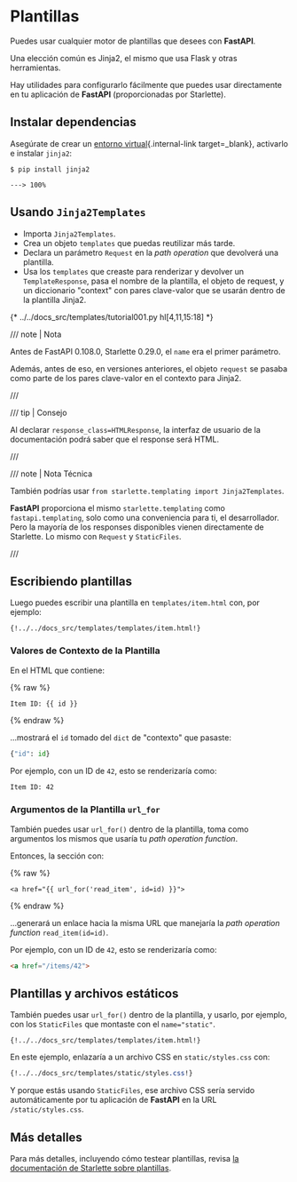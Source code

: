 # Plantillas

Puedes usar cualquier motor de plantillas que desees con **FastAPI**.

Una elección común es Jinja2, el mismo que usa Flask y otras herramientas.

Hay utilidades para configurarlo fácilmente que puedes usar directamente en tu aplicación de **FastAPI** (proporcionadas por Starlette).

## Instalar dependencias

Asegúrate de crear un [entorno virtual](../virtual-environments.md){.internal-link target=_blank}, activarlo e instalar `jinja2`:

<div class="termy">

```console
$ pip install jinja2

---> 100%
```

</div>

## Usando `Jinja2Templates`

* Importa `Jinja2Templates`.
* Crea un objeto `templates` que puedas reutilizar más tarde.
* Declara un parámetro `Request` en la *path operation* que devolverá una plantilla.
* Usa los `templates` que creaste para renderizar y devolver un `TemplateResponse`, pasa el nombre de la plantilla, el objeto de request, y un diccionario "context" con pares clave-valor que se usarán dentro de la plantilla Jinja2.

{* ../../docs_src/templates/tutorial001.py hl[4,11,15:18] *}

/// note | Nota

Antes de FastAPI 0.108.0, Starlette 0.29.0, el `name` era el primer parámetro.

Además, antes de eso, en versiones anteriores, el objeto `request` se pasaba como parte de los pares clave-valor en el contexto para Jinja2.

///

/// tip | Consejo

Al declarar `response_class=HTMLResponse`, la interfaz de usuario de la documentación podrá saber que el response será HTML.

///

/// note | Nota Técnica

También podrías usar `from starlette.templating import Jinja2Templates`.

**FastAPI** proporciona el mismo `starlette.templating` como `fastapi.templating`, solo como una conveniencia para ti, el desarrollador. Pero la mayoría de los responses disponibles vienen directamente de Starlette. Lo mismo con `Request` y `StaticFiles`.

///

## Escribiendo plantillas

Luego puedes escribir una plantilla en `templates/item.html` con, por ejemplo:

```jinja hl_lines="7"
{!../../docs_src/templates/templates/item.html!}
```

### Valores de Contexto de la Plantilla

En el HTML que contiene:

{% raw %}

```jinja
Item ID: {{ id }}
```

{% endraw %}

...mostrará el `id` tomado del `dict` de "contexto" que pasaste:

```Python
{"id": id}
```

Por ejemplo, con un ID de `42`, esto se renderizaría como:

```html
Item ID: 42
```

### Argumentos de la Plantilla `url_for`

También puedes usar `url_for()` dentro de la plantilla, toma como argumentos los mismos que usaría tu *path operation function*.

Entonces, la sección con:

{% raw %}

```jinja
<a href="{{ url_for('read_item', id=id) }}">
```

{% endraw %}

...generará un enlace hacia la misma URL que manejaría la *path operation function* `read_item(id=id)`.

Por ejemplo, con un ID de `42`, esto se renderizaría como:

```html
<a href="/items/42">
```

## Plantillas y archivos estáticos

También puedes usar `url_for()` dentro de la plantilla, y usarlo, por ejemplo, con los `StaticFiles` que montaste con el `name="static"`.

```jinja hl_lines="4"
{!../../docs_src/templates/templates/item.html!}
```

En este ejemplo, enlazaría a un archivo CSS en `static/styles.css` con:

```CSS hl_lines="4"
{!../../docs_src/templates/static/styles.css!}
```

Y porque estás usando `StaticFiles`, ese archivo CSS sería servido automáticamente por tu aplicación de **FastAPI** en la URL `/static/styles.css`.

## Más detalles

Para más detalles, incluyendo cómo testear plantillas, revisa <a href="https://www.starlette.dev/templates/" class="external-link" target="_blank">la documentación de Starlette sobre plantillas</a>.
